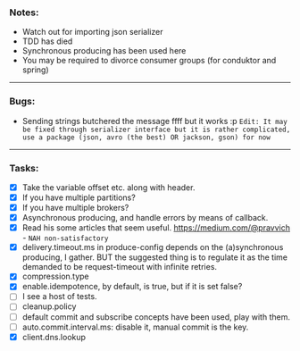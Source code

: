 <h3>Notes:</h3>

- Watch out for importing json serializer
- TDD has died
- Synchronous producing has been used here
- You may be required to divorce consumer groups (for conduktor and spring)
---

<h3>Bugs:</h3>

- Sending strings butchered the message ffff but it works :p
 `Edit: It may be fixed through serializer interface but it is rather complicated, use a package (json, avro (the best) OR jackson, gson) for now` 
---

<h3>Tasks:</h3>

- [X] Take the variable offset etc. along with header.
- [X] If you have multiple partitions?
- [X] If you have multiple brokers?
- [X] Asynchronous producing, and handle errors by means of callback.
- [X] Read his some articles that seem useful. https://medium.com/@pravvich - `NAH non-satisfactory`
- [X] delivery.timeout.ms in produce-config depends on the (a)synchronous producing, I gather. BUT the suggested thing is to regulate it as the time demanded to be request-timeout with infinite retries. 
- [X] compression.type
- [X] enable.idempotence, by default, is true, but if it is set false?
- [ ] I see a host of tests.
- [ ] cleanup.policy
- [ ] default commit and subscribe concepts have been used, play with them.
- [ ] auto.commit.interval.ms: disable it, manual commit is the key.
- [X] client.dns.lookup
